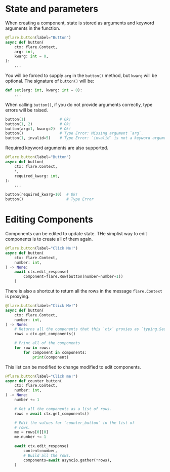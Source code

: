 # State and parameters

When creating a component, state is stored as arguments and keyword arguments
in the function.

```python
@flare.button(label="Button")
async def button(
    ctx: flare.Context,
    arg: int,
    kwarg: int = 0,
):
    ...
```

You will be forced to supply `arg` in the `button()` method, but `kwarg`
will be optional. The signature of `button()` will be:
```python
def set(arg: int, kwarg: int = 0):
    ...
```

When calling `button()`, if you do not provide arguments correctly, type
errors will be raised.

```python
button(1)               # Ok!
button(1, 2)            # Ok!
button(arg=1, kwarg=2)  # Ok!
button()                # Type Error: Missing argument `arg`.
button(1, invalid=5)    # Type Error: `invalid` is not a keyword argument.
```

Required keyword arguments are also supported.

```python
@flare.button(label="Button")
async def button(
    ctx: flare.Context,
    *,
    required_kwarg: int,
):
    ...

button(required_kwarg=10)  # Ok!
button()                   # Type Error
```


# Editing Components

Components can be edited to update state. THe simplist way to edit components
is to create all of them again.

```python
@flare.button(label="Click Me!")
async def button(
    ctx: flare.Context,
    number: int,
) -> None: 
    await ctx.edit_response(
        component=flare.Row(button(number=number+1))
    )
```

There is also a shortcut to return all the rows in the message `flare.Context`
is proxying.

```python
@flare.button(label="Click Me!")
async def button(
    ctx: flare.Context,
    number: int,
) -> None: 
    # Returns all the components that this `ctx` proxies as `typing.Sequence[flare.Row]`.
    rows = ctx.get_components()

    # Print all of the components
    for row in rows:
        for component in components:
            print(component)
```

This list can be modified to change modified to edit components.

```python
@flare.button(label="Click me!")
async def counter_button(
    ctx: flare.Context,
    number: int,
) -> None:
    number += 1

    # Get all the components as a list of rows.
    rows = await ctx.get_components()

    # Edit the values for `counter_button` in the list of
    # rows.
    me = rows[0][0]
    me.number += 1

    await ctx.edit_response(
        content=number,
        # Build all the rows.
        components=await asyncio.gather(*rows),
    )
```
